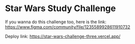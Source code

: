 # Star Wars Study Challenge

If you wanna do this challenge too, here is the link: https://www.figma.com/community/file/1235589928611910732

Deploy link: https://star-wars-challenge-three.vercel.app/
